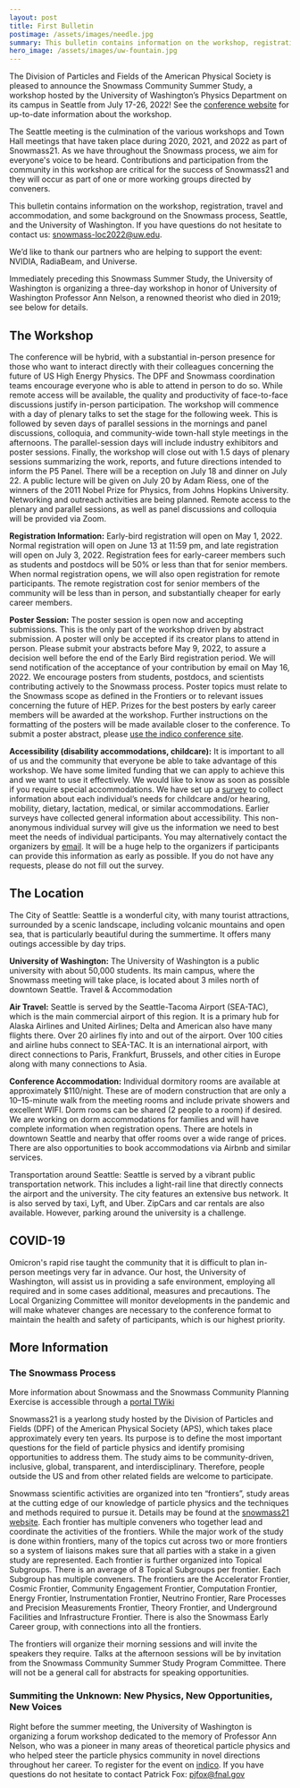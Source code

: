 ```yaml
---
layout: post
title: First Bulletin
postimage: /assets/images/needle.jpg
summary: This bulletin contains information on the workshop, registration, travel and accommodation, and some background on the Snowmass process, Seattle, and the University of Washington.
hero_image: /assets/images/uw-fountain.jpg
---
```

The Division of Particles and Fields of the American Physical Society is pleased to announce the Snowmass Community Summer Study, a workshop hosted by the University of Washington’s Physics Department on its campus in Seattle from July 17-26, 2022! See the [conference website](http://seattlesnowmass2021.net/) for up-to-date information about the workshop.

The Seattle meeting is the culmination of the various workshops and Town Hall meetings that have taken place during 2020, 2021, and 2022 as part of Snowmass21. As we have throughout the Snowmass process, we aim for everyone's voice to be heard. Contributions and participation from the community in this workshop are critical for the success of Snowmass21 and they will occur as part of one or more working groups directed by conveners.

This bulletin contains information on the workshop, registration, travel and accommodation, and some background on the Snowmass process, Seattle, and the University of Washington.  If you have questions do not hesitate to contact us: snowmass-loc2022@uw.edu.

We’d like to thank our partners who are helping to support the event: NVIDIA, RadiaBeam, and Universe.

Immediately preceding this Snowmass Summer Study, the University of Washington is organizing a three-day workshop in honor of University of Washington Professor Ann Nelson, a renowned theorist who died in 2019; see below for details.

## The Workshop

The conference will be hybrid, with a substantial in-person presence for those who want to interact directly with their colleagues concerning the future of US High Energy Physics. The DPF and Snowmass coordination teams encourage everyone who is able to attend in person to do so. While remote access will be available, the quality and productivity of face-to-face discussions justify in-person participation. The workshop will commence with a day of plenary talks to set the stage for the following week. This is followed by seven days of parallel sessions in the mornings and panel discussions, colloquia, and community-wide town-hall style meetings in the afternoons. The parallel-session days will include industry exhibitors and poster sessions. Finally, the workshop will close out with 1.5 days of plenary sessions summarizing the work, reports, and future directions intended to inform the P5 Panel. There will be a reception on July 18 and dinner on July 22. A public lecture will be given on July 20 by Adam Riess, one of the winners of the 2011 Nobel Prize for Physics, from Johns Hopkins University. Networking and outreach activities are being planned. Remote access to the plenary and parallel sessions, as well as panel discussions and colloquia will be provided via Zoom.

**Registration Information:** Early-bird registration will open on May 1, 2022. Normal registration will open on June 13 at 11:59 pm, and late registration will open on July 3, 2022. Registration fees for early-career members such as students and postdocs will be 50% or less than that for senior members. When normal registration opens, we will also open registration for remote participants. The remote registration cost for senior members of the community will be less than in person, and substantially cheaper for early career members.

**Poster Session:** The poster session is open now and accepting submissions. This is the only part of the workshop driven by abstract submission. A poster will only be accepted if its creator plans to attend in person. Please submit your abstracts before May 9, 2022, to assure a decision well before the end of the Early Bird registration period. We will send notification of the acceptance of your contribution by email on May 16, 2022. We encourage posters from students, postdocs, and scientists contributing actively to the Snowmass process. Poster topics must relate to the Snowmass scope as defined in the Frontiers or to relevant issues concerning the future of HEP. Prizes for the best posters by early career members will be awarded at the workshop.  Further instructions on the formatting of the posters will be made available closer to the conference. To submit a poster abstract, please [use the indico conference site](https://indico.fnal.gov/event/22303/abstracts/).

**Accessibility (disability accommodations, childcare):** It is important to all of us and the community that everyone be able to take advantage of this workshop. We have some limited funding that we can apply to achieve this and we want to use it effectively. We would like to know as soon as possible if you require special accommodations. We have set up a [survey](https://forms.gle/erjFnaWbWVpYXJb69) to collect information about each individual’s needs for childcare and/or hearing, mobility, dietary, lactation, medical, or similar accommodations. Earlier surveys have collected general information about accessibility. This non-anonymous individual survey will give us the information we need to best meet the needs of individual participants. You may alternatively contact the organizers by [email](mailto:snowmass-loc2022@uw.edu). It will be a huge help to the organizers if participants can provide this information as early as possible. If you do not have any requests, please do not fill out the survey.

## The Location

The City of Seattle: Seattle is a wonderful city, with many tourist attractions, surrounded by a scenic  landscape, including volcanic mountains and open sea,  that is particularly beautiful during the summertime. It offers many outings accessible by day trips.

**University of Washington:** The University of Washington is a public university with about 50,000 students. Its main campus, where the Snowmass meeting will take place, is located about 3 miles north of downtown Seattle.
Travel & Accommodation

**Air Travel:** Seattle is served by the Seattle-Tacoma Airport (SEA-TAC), which is the main commercial airport of this region. It is a primary hub for Alaska Airlines and United Airlines; Delta and American also have many flights there. Over 20 airlines fly into and out of the airport.  Over 100 cities and airline hubs connect to SEA-TAC. It is an international airport, with direct connections to Paris, Frankfurt, Brussels, and other cities in Europe along with many connections to Asia.

**Conference Accommodation:** Individual dormitory rooms are available at approximately $110/night. These are of modern construction that are only a 10–15-minute walk from the meeting rooms and include private showers and excellent WIFI. Dorm rooms can be shared (2 people to a room) if desired. We are working on dorm accommodations for families and will have complete information when registration opens. There are hotels in downtown Seattle and nearby that offer rooms over a wide range of prices. There are also opportunities to book accommodations via Airbnb and similar services.

Transportation around Seattle: Seattle is served by a vibrant public transportation network. This includes a light-rail line that directly connects the airport and the university. The city features an extensive bus network. It is also served by taxi, Lyft, and Uber. ZipCars and car rentals are also available. However, parking around the university is a challenge.

## COVID-19

Omicron's rapid rise taught the community that it is difficult to plan in-person meetings very far in advance. Our host, the University of Washington, will assist us in providing a safe environment, employing all required and in some cases additional, measures and precautions. The Local Organizing Committee will monitor developments in the pandemic and will make whatever changes are necessary to the conference format to maintain the health and safety of participants, which is our highest priority.

## More Information

### The Snowmass Process

More information about Snowmass and the Snowmass Community Planning Exercise is accessible through a [portal TWiki]( https://snowmass21.org/)

Snowmass21 is a yearlong study hosted by the Division of Particles and Fields (DPF) of the American Physical Society (APS), which takes place approximately every ten years. Its purpose is to define the most important questions for the field of particle physics and identify promising opportunities to address them.  The study aims to be community-driven, inclusive, global, transparent, and interdisciplinary. Therefore, people outside the US and from other related fields are welcome to participate.

Snowmass scientific activities are organized into ten “frontiers”, study areas at the cutting edge of our knowledge of particle physics and the techniques and methods required to pursue it. Details may be found at the [snowmass21 website](https://snowmass21.org/).  Each frontier has multiple conveners who together lead and coordinate the activities of the frontiers. While the major work of the study is done within frontiers, many of the topics cut across two or more frontiers so a system of liaisons makes sure that all parties with a stake in a given study are represented.  Each frontier is further organized into Topical Subgroups. There is an average of 8 Topical Subgroups per frontier. Each Subgroup has multiple conveners. The frontiers are the Accelerator Frontier, Cosmic Frontier, Community Engagement Frontier, Computation Frontier, Energy Frontier, Instrumentation Frontier, Neutrino Frontier, Rare Processes and Precision Measurements Frontier, Theory Frontier, and Underground Facilities and Infrastructure Frontier. There is also the Snowmass Early Career group, with connections into all the frontiers.

The frontiers will organize their morning sessions and will invite the speakers they require. Talks at the afternoon sessions will be by invitation from the Snowmass Community Summer Study Program Committee. There will not be a general call for abstracts for speaking opportunities.

### Summiting the Unknown: New Physics, New Opportunities, New Voices

Right before the summer meeting, the University of Washington is organizing a forum workshop dedicated to the memory of Professor Ann Nelson, who was a pioneer in many areas of theoretical particle physics and who helped steer the particle physics community in novel directions throughout her career. To register for the event on [indico](https://indico.fnal.gov/event/22915/). If you have questions do not hesitate to contact Patrick Fox: pjfox@fnal.gov
